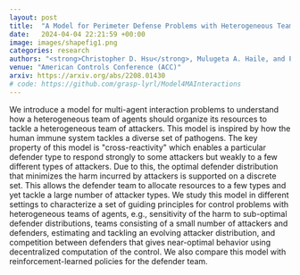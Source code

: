 ```yaml
---
layout: post
title:  "A Model for Perimeter Defense Problems with Heterogeneous Teams"
date:   2024-04-04 22:21:59 +00:00
image: images/shapefig1.png
categories: research
authors: "<strong>Christopher D. Hsu</strong>, Mulugeta A. Haile, and Pratik Chaudhari"
venue: "American Controls Conference (ACC)"
arxiv: https://arxiv.org/abs/2208.01430
# code: https://github.com/grasp-lyrl/Model4MAInteractions
---
```


We introduce a model for multi-agent interaction problems to understand how a heterogeneous team of agents should organize its resources to tackle a heterogeneous team of attackers. This model is inspired by how the human immune system tackles a diverse set of pathogens. The key property of this model is "cross-reactivity" which enables a particular defender type to respond strongly to some attackers but weakly to a few different types of attackers. Due to this, the optimal defender distribution that minimizes the harm incurred by attackers is supported on a discrete set. This allows the defender team to allocate resources to a few types and yet tackle a large number of attacker types. We study this model in different settings to characterize a set of guiding principles for control problems with heterogeneous teams of agents, e.g., sensitivity of the harm to sub-optimal defender distributions, teams consisting of a small number of attackers and defenders, estimating and tackling an evolving attacker distribution, and competition between defenders that gives near-optimal behavior using decentralized computation of the control. We also compare this model with reinforcement-learned policies for the defender team.
